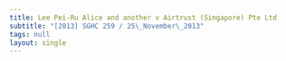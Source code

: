 ```yaml
---
title: Lee Pei-Ru Alice and another v Airtrust (Singapore) Pte Ltd
subtitle: "[2013] SGHC 259 / 25\_November\_2013"
tags: null
layout: single
---
```


